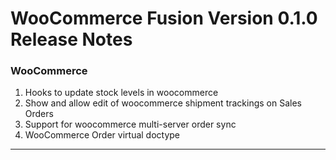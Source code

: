 # WooCommerce Fusion Version 0.1.0 Release Notes


### WooCommerce
1. Hooks to update stock levels in woocommerce
2. Show and allow edit of woocommerce shipment trackings on Sales Orders
3. Support for woocommerce multi-server order sync
4. WooCommerce Order virtual doctype


---
